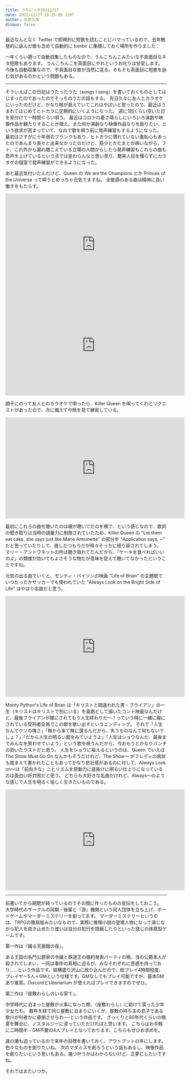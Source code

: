 ```yaml
---
title: うたにっき20211227
date: 2021/12/27 18:25:00 J30T
author: 石井大海
disqus: false
---
```


最近なんとなく Twitter で即興的に短歌を読むことにハマっているので、去年散発的に詠んだ歌も含めて自動的に tumblr に集積しておく場所を作りました：

[](https://tanka.konn-san.com)

一年くらい遡って自動収集したものなので、うんこちんこみたいな不真面目なネタ短歌もあります。
うんこちんこを真面目にやれというお叱りは甘受します。今後も自動収集なので、不真面目な歌が当然に混る。そもそも真面目に短歌を詠む気があるのかという問題もある。

<hr />

そういえばこの日記はうたったうた（songs I sang）を書いておくものとしてはじまったのであったのでそっちのうたの話もする。
先日久々に友人とカラオケにいったのだけど、かなり喉が衰えていてこれはやばいと思ったので、最近はうまれてはじめてヒトカラに定期的にいくようになった。
週に1回くらい空いた日を見付けて一時間くらい唄う。
最近はコロナの憂さ晴らしにいろいろ演劇や映像作品を観たりすることが増え、また何か演劇なり映像作品なりを創りたい、という欲求が高まっていて、なので歌を唄う前に発声練習もするようになった。
最初はさすがに十年弱のブランクもあり、ヒトカラに慣れていない羞恥心もあったのであんまり長々と出来なかったのだけど、筋少とかたまとか唄いながら、フト、これ外から漏れ聴こえている立場の人間からしたら発声練習もこれらの曲も奇声を上げているという点では変わらんなと思い至り、爾来人目を憚らずにカラオケの個室で発声練習ができるようになった。

あと最近気付いたんだけど、Queen の We are the Champions とか Princes of the Universe って唄うとめっちゃ元気でますね。
全能感のある曲は精神に良い働きをもたらす。

<iframe width="560" height="315" src="https://www.youtube.com/embed/KXw8CRapg7k" title="YouTube video player" frameborder="0" allow="accelerometer; autoplay; clipboard-write; encrypted-media; gyroscope; picture-in-picture" allowfullscreen></iframe>

<iframe width="560" height="315" src="https://www.youtube.com/embed/VEJ8lpCQbyw" title="YouTube video player" frameborder="0" allow="accelerometer; autoplay; clipboard-write; encrypted-media; gyroscope; picture-in-picture" allowfullscreen></iframe>

調子にのって友人とのカラオケで唄ったら、Killer Queen を唄ってくれとリクエストがあったので、次に備えて今隙を見て練習している。

<iframe width="560" height="315" src="https://www.youtube.com/embed/2ZBtPf7FOoM" title="YouTube video player" frameborder="0" allow="accelerometer; autoplay; clipboard-write; encrypted-media; gyroscope; picture-in-picture" allowfullscreen></iframe>

最初にこれらの曲を聴いたのは親が聴いてたのを横で、という感じなので、歌詞の聞き取りは当時の語彙力に制限されていたため、Killer Queen の "Let them eat cake, she says just like Marie Antoinette" の部分を "Application says, ~" だと思っていたりして、直したつもりだが時々そっちに揺り戻されてしまう。
マリー・アントワネットの所は聴き取れてたんだから、「ケーキを食べればいいのよ」の類推が効いてもよさそうな物だが意味を捉えて聴いてなかったということですね。

元気の出る曲でいくと、モンティ・パイソンの映画 "Life of Brian" の主題歌でいつだったかサッカーでも使われていた "Always Look on the Bright Side of Life" はやはり名曲だと思う。

<iframe width="560" height="315" src="https://www.youtube.com/embed/X_-q9xeOgG4" title="YouTube video player" frameborder="0" allow="accelerometer; autoplay; clipboard-write; encrypted-media; gyroscope; picture-in-picture" allowfullscreen></iframe>

Monty Python's Life of Brian は「キリストと間違われた男・ブライアン」の一生（キリストはキリストで別にいる）を喜劇として描いたコント映画なんだけど、最後ブライアンが磔にされてもう人生終わりだ〜！っていう時に一緒に磔にされている受刑者全員でこの歌を歌い出すというエンディング。
それで「人生なんてクソの塊さ」「無から来て無に還るんだから、失うものなんて何もないでしょ？」「だから人生の明るい面をみていようよ」「人生はショウなんだ、最後までみんなを笑わせていよう」という歌を唄うんだから、今おもうとかなりパンチの効いたラストだと思う。
人生をショウに喩えるというのは、Queen でいえば The Show Must Go On なんかもそうだけれど、The Show〜 がフレディの病状も踏まえて書かれたこともあってかなり悲壮感があるのに対して、Always Look on〜は「前向きな」ニヒリズムを原動力に底抜けに明るい仕上りになっているのは面白い好対照だと思う。
どちらも大好きな名曲だけれど、Always〜のような感じで人生を明るく愉しく生きたいものである。

<iframe width="560" height="315" src="https://www.youtube.com/embed/t99KH0TR-J4" title="YouTube video player" frameborder="0" allow="accelerometer; autoplay; clipboard-write; encrypted-media; gyroscope; picture-in-picture" allowfullscreen></iframe>

<hr />

前書いてから期間が経っているのでその間に作ったものの宣伝をしておこう。
大学時代のサークルの同期・後輩と『游』機関という同人団体を立ち上げ、ボードゲームやマーダーミステリーを創ってます。
マーダーミステリーというのは、TRPGの簡易版みたいなもので、実際に推理小説の登場人物になって演じながら犯人を突き止めたり或いは自分の犯行を隠蔽したりといった感じの体感型ゲームです。

第一作は『踊る天狼館の夜』。

[](https://booth.pm/ja/items/2970475)

ある王国の名門公爵家の令嬢と鉄道王の婚約発表パーティの晩、当の公爵本人が殺されてしまい、一同は事件の真相に迫るが、みなそれぞれに思惑を持っており……という作品です。結構盛り沢山に放り込んだので、総プレイ4時間程度、プレイヤー5人＋GMという仕様です。GMなしでもプレイ可能ですが、基本GMあり推奨。DiscordとUdonarium が使えればプレイできますのでぜひ。

第二作は『座敷わらしのいる家で』。

[](https://yu-kikan.booth.pm/items/3412438)

中学時代に泊まった屋敷が火事になった際、〈座敷わらし〉に助けて貰った少年少女たち。
数年を経て同じ屋敷に泊まりにいくが、屋敷の持ち主の息子である歌川が何者かに昏倒させられ──という作品です。
ざっくりと80年代くらいの晩夏を舞台に、ノスタルジーに浸っていただければと思います。
こちらはお手軽に二時間半・GM不要の4人プレイとなっております。こちらもぜひお求めを。

歳の瀬も迫っているので来年の目標を書いておく。アウトプットの年にします。色々なものを創りたいね。
次のマダミスを創ろうという話もあるし、映像作品を創りたいという思いもある。幾つ叶うかはわからないけど、正夢にしたいですね。

それではまたいつか。
